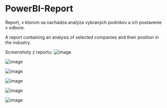 # PowerBI-Report

Report, v ktorom sa nachádza analýza vybraných podnikov a ich postavenie v odbore. 

A report containing an analysis of selected companies and their position in the industry.


Screenshoty z reportu:
![image](https://github.com/user-attachments/assets/fa54fcf3-199d-4d01-b9cb-2b0967ff0ad0)

![image](https://github.com/user-attachments/assets/89e37446-056b-41cb-8d5d-289470a7c0b0)

![image](https://github.com/user-attachments/assets/90f2499e-ad36-4039-9182-a21500ffd861)

![image](https://github.com/user-attachments/assets/51651711-7d2c-4c72-a347-1703927cd7d7)

![image](https://github.com/user-attachments/assets/48280ae8-ece9-4a01-ab1d-0f738d1c2a2c)

![image](https://github.com/user-attachments/assets/3f7d68f5-1946-4546-9e18-ba25d64ae60f)
